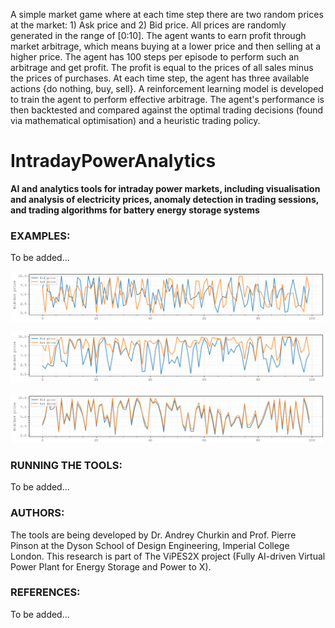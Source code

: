 A simple market game where at each time step there are two random prices at the market: 1) Ask price and 2) Bid price.
All prices are randomly generated in the range of [0:10].
The agent wants to earn profit through market arbitrage, which means buying at a lower price and then selling at a higher price. 
The agent has 100 steps per episode to perform such an arbitrage and get profit. The profit is equal to the prices of all sales minus the prices of purchases. 
At each time step, the agent has three available actions {do nothing, buy, sell}.
A reinforcement learning model is developed to train the agent to perform effective arbitrage.
The agent's performance is then backtested and compared against the optimal trading decisions (found via mathematical optimisation) and a heuristic trading policy.

# IntradayPowerAnalytics
**AI and analytics tools for intraday power markets, including visualisation and analysis of electricity prices, anomaly detection in trading sessions, and trading algorithms for battery energy storage systems**

### EXAMPLES:
To be added...

<p align="center">
  <img src="prices_example_all_random.png"/>
</p>

<p align="center">
  <img src="prices_example_ask_always_higher.png"/>
</p>

<p align="center">
  <img src="prices_example_ask_always_slightly_higher.png"/>
</p>

### RUNNING THE TOOLS:
To be added...

### AUTHORS:
The tools are being developed by Dr. Andrey Churkin and Prof. Pierre Pinson at the Dyson School of Design Engineering, Imperial College London.
This research is part of The ViPES2X project (Fully AI-driven Virtual Power Plant for Energy Storage and Power to X).


### REFERENCES:
To be added...
